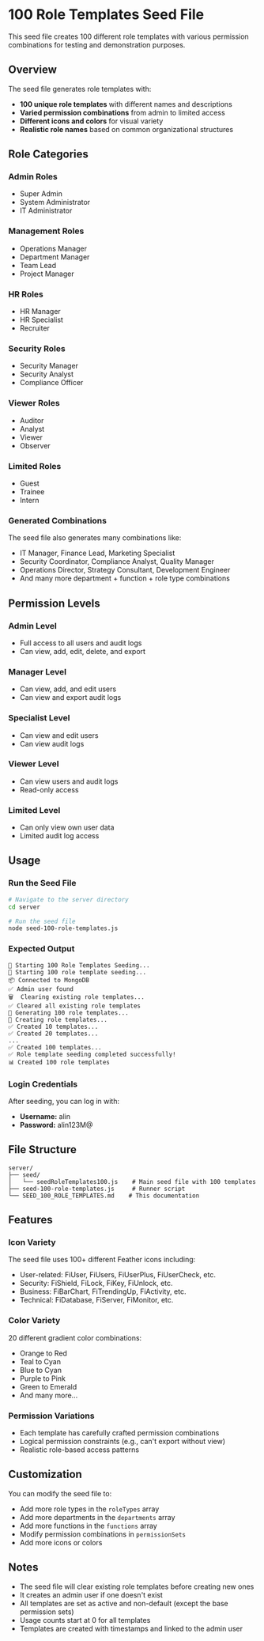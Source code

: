 # 100 Role Templates Seed File

This seed file creates 100 different role templates with various permission combinations for testing and demonstration purposes.

## Overview

The seed file generates role templates with:
- **100 unique role templates** with different names and descriptions
- **Varied permission combinations** from admin to limited access
- **Different icons and colors** for visual variety
- **Realistic role names** based on common organizational structures

## Role Categories

### Admin Roles
- Super Admin
- System Administrator  
- IT Administrator

### Management Roles
- Operations Manager
- Department Manager
- Team Lead
- Project Manager

### HR Roles
- HR Manager
- HR Specialist
- Recruiter

### Security Roles
- Security Manager
- Security Analyst
- Compliance Officer

### Viewer Roles
- Auditor
- Analyst
- Viewer
- Observer

### Limited Roles
- Guest
- Trainee
- Intern

### Generated Combinations
The seed file also generates many combinations like:
- IT Manager, Finance Lead, Marketing Specialist
- Security Coordinator, Compliance Analyst, Quality Manager
- Operations Director, Strategy Consultant, Development Engineer
- And many more department + function + role type combinations

## Permission Levels

### Admin Level
- Full access to all users and audit logs
- Can view, add, edit, delete, and export

### Manager Level
- Can view, add, and edit users
- Can view and export audit logs

### Specialist Level
- Can view and edit users
- Can view audit logs

### Viewer Level
- Can view users and audit logs
- Read-only access

### Limited Level
- Can only view own user data
- Limited audit log access

## Usage

### Run the Seed File

```bash
# Navigate to the server directory
cd server

# Run the seed file
node seed-100-role-templates.js
```

### Expected Output

```
🚀 Starting 100 Role Templates Seeding...
🌱 Starting 100 role template seeding...
📦 Connected to MongoDB
✅ Admin user found
🗑️  Clearing existing role templates...
✅ Cleared all existing role templates
🚀 Generating 100 role templates...
📝 Creating role templates...
✅ Created 10 templates...
✅ Created 20 templates...
...
✅ Created 100 templates...
✅ Role template seeding completed successfully!
📊 Created 100 role templates
```

### Login Credentials

After seeding, you can log in with:
- **Username:** alin
- **Password:** alin123M@

## File Structure

```
server/
├── seed/
│   └── seedRoleTemplates100.js    # Main seed file with 100 templates
├── seed-100-role-templates.js     # Runner script
└── SEED_100_ROLE_TEMPLATES.md    # This documentation
```

## Features

### Icon Variety
The seed file uses 100+ different Feather icons including:
- User-related: FiUser, FiUsers, FiUserPlus, FiUserCheck, etc.
- Security: FiShield, FiLock, FiKey, FiUnlock, etc.
- Business: FiBarChart, FiTrendingUp, FiActivity, etc.
- Technical: FiDatabase, FiServer, FiMonitor, etc.

### Color Variety
20 different gradient color combinations:
- Orange to Red
- Teal to Cyan
- Blue to Cyan
- Purple to Pink
- Green to Emerald
- And many more...

### Permission Variations
- Each template has carefully crafted permission combinations
- Logical permission constraints (e.g., can't export without view)
- Realistic role-based access patterns

## Customization

You can modify the seed file to:
- Add more role types in the `roleTypes` array
- Add more departments in the `departments` array
- Add more functions in the `functions` array
- Modify permission combinations in `permissionSets`
- Add more icons or colors

## Notes

- The seed file will clear existing role templates before creating new ones
- It creates an admin user if one doesn't exist
- All templates are set as active and non-default (except the base permission sets)
- Usage counts start at 0 for all templates
- Templates are created with timestamps and linked to the admin user 